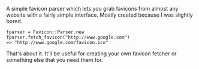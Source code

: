 A simple favicon parser which lets you grab favicons from almost any website
with a fairly simple interface. Mostly created because I was slightly bored.

```
fparser = Favicon::Parser.new
fparser.fetch_favicon("http://www.google.com")
=> "http://www.google.com/favicon.ico"
```

That's about it. It'll be useful for creating your own favicon fetcher or something
else that you need them for.

